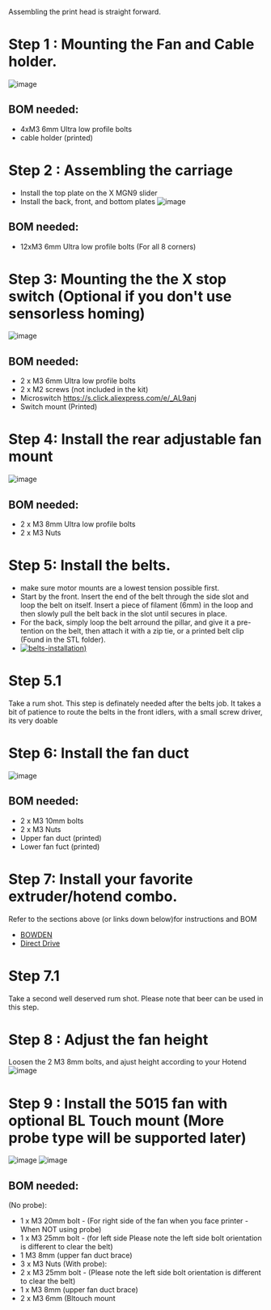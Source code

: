 Assembling the print head is straight forward.

# Step 1 : Mounting the Fan and Cable holder.
![image](https://user-images.githubusercontent.com/37383368/144164913-77f6e690-bd68-4acc-98df-f23f697ef434.png)
## BOM needed:
- 4xM3 6mm Ultra low profile bolts
- cable holder (printed)

# Step 2 : Assembling the carriage
- Install the top plate on the X MGN9 slider
- Install the back, front, and bottom plates
![image](https://user-images.githubusercontent.com/37383368/144165073-5143faec-5863-466d-8608-cd1a1402f1c1.png)

## BOM needed:
- 12xM3 6mm Ultra low profile bolts (For all 8 corners)


# Step 3: Mounting the the X stop switch (Optional if you don't use sensorless homing)
![image](https://user-images.githubusercontent.com/37383368/144165516-71b350dc-e5e7-4ad3-9994-2b5eeb7d3ebf.png)
## BOM needed:
- 2 x M3 6mm Ultra low profile bolts
- 2 x M2 screws (not included in the kit)
- Microswitch https://s.click.aliexpress.com/e/_AL9anj
- Switch mount (Printed)

# Step 4: Install the rear adjustable fan mount
![image](https://user-images.githubusercontent.com/37383368/144165782-2720e21d-af35-439d-a1e4-e043f39f8716.png)
## BOM needed:
- 2 x M3 8mm Ultra low profile bolts
- 2 x M3 Nuts

# Step 5: Install the belts.
- make sure motor mounts are a lowest tension possible first.
- Start by the front. Insert the end of the belt through the side slot and loop the belt on itself. Insert a piece of filament (6mm) in the loop and then slowly pull the belt back in the slot until secures in place.
- For the back, simply loop the belt arround the pillar, and give it a pre-tention on the belt, then attach it with a zip tie, or a printed belt clip (Found in the STL folder).
- [![belts-installation](https://user-images.githubusercontent.com/37383368/146992012-26b7d4e9-f979-4afb-9dfe-6e3e31b0ecac.jpg))](https://youtu.be/Ibi27Toh-pg)



# Step 5.1
Take a rum shot. This step is definately needed after the belts job. It takes a bit of patience to route the belts in the front idlers, with a small screw driver, its very doable

# Step 6: Install the fan duct
![image](https://user-images.githubusercontent.com/37383368/144167630-18dacba9-8475-4689-8376-9929f1c42db1.png)
## BOM needed:
- 2 x M3 10mm bolts
- 2 x M3 Nuts
- Upper fan duct (printed)
- Lower fan fuct (printed)

# Step 7: Install your favorite extruder/hotend combo.
Refer to the sections above (or links down below)for instructions and BOM
- [BOWDEN](https://github.com/VzBot3D/VzBot/tree/master/Assemblies%20BOM%20and%20STL/PrintHeads/Vz-Print%20Head%20Alu-CF/MGN9%20version/BOWDEN)
- [Direct Drive](https://github.com/VzBot3D/VzBot/tree/master/Assemblies%20BOM%20and%20STL/PrintHeads/Vz-Print%20Head%20Alu-CF/MGN9%20version/Direct%20Drive)

# Step 7.1
Take a second well deserved rum shot. Please note that beer can be used in this step.

# Step 8 : Adjust the fan height
Loosen the 2 M3 8mm bolts, and ajust height according to your Hotend
![image](https://user-images.githubusercontent.com/37383368/144168574-4e82006d-b79b-4e37-b99f-34f7c00d5af3.png)

# Step 9 : Install the 5015 fan with optional BL Touch mount (More probe type will be supported later)
![image](https://user-images.githubusercontent.com/37383368/144168824-7156b8d9-2fe7-4098-915b-31f145dcd3d1.png)
![image](https://user-images.githubusercontent.com/37383368/144168882-fc4419c9-49b1-4dae-bfeb-97a5b0f7b51a.png)
## BOM needed:
(No probe):
- 1 x M3 20mm bolt - (For right side of the fan when you face printer - When NOT using probe)
- 1 x M3 25mm bolt - (for left side  Please note the left side bolt orientation is different to clear the belt)
- 1 M3 8mm (upper fan duct brace)
- 3 x M3 Nuts
(With probe):
- 2 x M3 25mm bolt - (Please note the left side bolt orientation is different to clear the belt)
- 1 x M3 8mm (upper fan duct brace)
- 2 x M3 6mm (Bltouch mount

